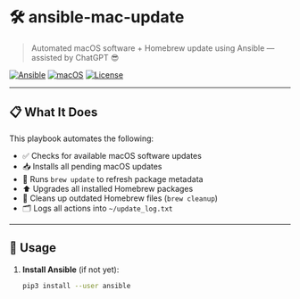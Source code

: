 # 🛠️ ansible-mac-update

> Automated macOS software + Homebrew update using Ansible — assisted by ChatGPT 😎

[![Ansible](https://img.shields.io/badge/Ansible-Playbook-00AAD4?logo=ansible)](https://docs.ansible.com/)
[![macOS](https://img.shields.io/badge/Platform-macOS-black?logo=apple)](https://apple.com/macos/)
[![License](https://img.shields.io/badge/license-MIT-green)](./LICENSE)

---

## 📋 What It Does

This playbook automates the following:

- ✅ Checks for available macOS software updates  
- 📥 Installs all pending macOS updates  
- 🍺 Runs `brew update` to refresh package metadata  
- ⬆️ Upgrades all installed Homebrew packages  
- 🧹 Cleans up outdated Homebrew files (`brew cleanup`)  
- 🗂️ Logs all actions into `~/update_log.txt`  

---

## 🚀 Usage

1. **Install Ansible** (if not yet):
   ```bash
   pip3 install --user ansible

